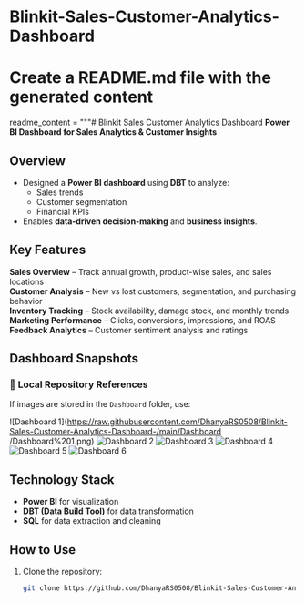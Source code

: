 # Blinkit-Sales-Customer-Analytics-Dashboard
# Create a README.md file with the generated content
readme_content = """# Blinkit Sales Customer Analytics Dashboard
**Power BI Dashboard for Sales Analytics & Customer Insights**  

## Overview
- Designed a **Power BI dashboard** using **DBT** to analyze:
  - Sales trends  
  - Customer segmentation  
  - Financial KPIs  
- Enables **data-driven decision-making** and **business insights**.

## Key Features
 **Sales Overview** – Track annual growth, product-wise sales, and sales locations  
 **Customer Analysis** – New vs lost customers, segmentation, and purchasing behavior  
 **Inventory Tracking** – Stock availability, damage stock, and monthly trends  
 **Marketing Performance** – Clicks, conversions, impressions, and ROAS  
 **Feedback Analytics** – Customer sentiment analysis and ratings  

## Dashboard Snapshots
### 📌 **Local Repository References**
If images are stored in the `Dashboard` folder, use:

![Dashboard 1](https://raw.githubusercontent.com/DhanyaRS0508/Blinkit-Sales-Customer-Analytics-Dashboard-/main/Dashboard /Dashboard%201.png)
![Dashboard 2](https://raw.githubusercontent.com/DhanyaRS0508/Blinkit-Sales-Customer-Analytics-Dashboard-/main/Dashboard/Dashboard%202.png)
![Dashboard 3](https://raw.githubusercontent.com/DhanyaRS0508/Blinkit-Sales-Customer-Analytics-Dashboard-/main/Dashboard/Dashboard%203.png)
![Dashboard 4](https://raw.githubusercontent.com/DhanyaRS0508/Blinkit-Sales-Customer-Analytics-Dashboard-/main/Dashboard/Dashboard%204.png)
![Dashboard 5](https://raw.githubusercontent.com/DhanyaRS0508/Blinkit-Sales-Customer-Analytics-Dashboard-/main/Dashboard/Dashboard%205.png)
![Dashboard 6](https://raw.githubusercontent.com/DhanyaRS0508/Blinkit-Sales-Customer-Analytics-Dashboard-/main/Dashboard/Dashboard%206.png)




## Technology Stack
- **Power BI** for visualization  
- **DBT (Data Build Tool)** for data transformation  
- **SQL** for data extraction and cleaning  

## How to Use
1. Clone the repository:
   ```sh
   git clone https://github.com/DhanyaRS0508/Blinkit-Sales-Customer-Analytics-Dashboard.git
